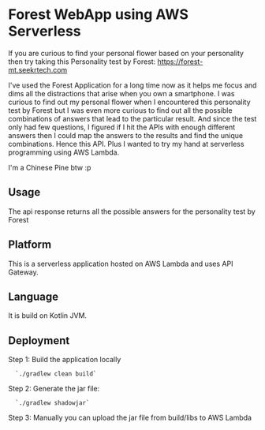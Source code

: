 # Forest WebApp using AWS Serverless

If you are curious to find your personal flower based on your personality then try taking this Personality test by Forest:
https://forest-mt.seekrtech.com

I've used the Forest Application for a long time now as it helps me focus and dims all the distractions that arise when you own a smartphone.
I was curious to find out my personal flower when I encountered this personality test by Forest but I was even more curious to find out all the possible combinations of answers that lead to the particular result. And since the test only had few questions, I figured if I hit the APIs with enough different answers then I could map the answers to the results and find the unique combinations. Hence this API. Plus I wanted to try my hand at serverless programming using AWS Lambda.

I'm a Chinese Pine btw :p

## Usage

The api response returns all the possible answers for the personality test by Forest

## Platform
This is a serverless application hosted on AWS Lambda and uses API Gateway.

## Language
It is build on Kotlin JVM.

## Deployment

Step 1: Build the application locally
    
      `./gradlew clean build` 

Step 2: Generate the jar file:

      `./gradlew shadowjar`

Step 3: Manually you can upload the jar file from build/libs to AWS Lambda
